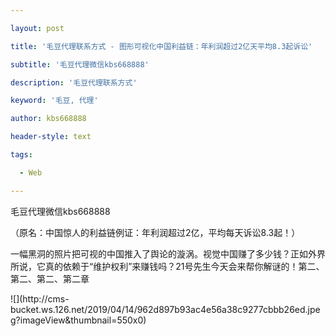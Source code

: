 ---
layout: post
title: '毛豆代理联系方式 - 图形可视化中国利益链：年利润超过2亿天平均8.3起诉讼'
subtitle: '毛豆代理微信kbs668888'
description: '毛豆代理联系方式'
keyword: '毛豆, 代理'
author: kbs668888
header-style: text
tags:
  - Web
---
毛豆代理微信kbs668888

（原名：中国惊人的利益链例证：年利润超过2亿，平均每天诉讼8.3起！）

一幅黑洞的照片把可视的中国推入了舆论的漩涡。视觉中国赚了多少钱？正如外界所说，它真的依赖于“维护权利”来赚钱吗？21号先生今天会来帮你解谜的！第二、第二、第二、第二章

![](http://cms-
bucket.ws.126.net/2019/04/14/962d897b93ac4e56a38c9277cbbb26ed.jpeg?imageView&thumbnail=550x0)  

